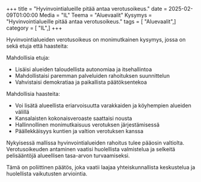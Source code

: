 +++
title = "Hyvinvointialueille pitää antaa verotusoikeus."
date = 2025-02-09T01:00:00
Media = "IL"
Teema = "Aluevaalit"
Kysymys = "Hyvinvointialueille pitää antaa verotusoikeus."
tags = [ "Aluevaalit",]
category = [ "IL",]
+++

Hyvinvointialueiden verotusoikeus on monimutkainen kysymys, jossa on sekä etuja että haasteita:

Mahdollisia etuja:
- Lisäisi alueiden taloudellista autonomiaa ja itsehallintoa
- Mahdollistaisi paremman palveluiden rahoituksen suunnittelun
- Vahvistaisi demokratiaa ja paikallista päätöksentekoa

Mahdollisia haasteita:
- Voi lisätä alueellista eriarvoisuutta varakkaiden ja köyhempien alueiden välillä
- Kansalaisten kokonaisveroaste saattaisi nousta
- Hallinnollinen monimutkaisuus verotuksen järjestämisessä
- Päällekkäisyys kuntien ja valtion verotuksen kanssa

Nykyisessä mallissa hyvinvointialueiden rahoitus tulee pääosin valtiolta. Verotusoikeuden antaminen vaatisi huolellista valmistelua ja selkeitä pelisääntöjä alueellisen tasa-arvon turvaamiseksi.

Tämä on poliittinen päätös, joka vaatii laajaa yhteiskunnallista keskustelua ja huolellista vaikutusten arviointia.
